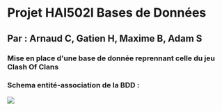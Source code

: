 # Projet HAI502I Bases de Données
## Par : Arnaud C, Gatien H, Maxime B, Adam S
### Mise en place d'une base de donnée reprennant celle du jeu Clash Of Clans



### Schema entité-association de la BDD :
<img src="https://github.com/Gaiko19/ProjetBDD/blob/main/schemaEA-BDD.svg">
